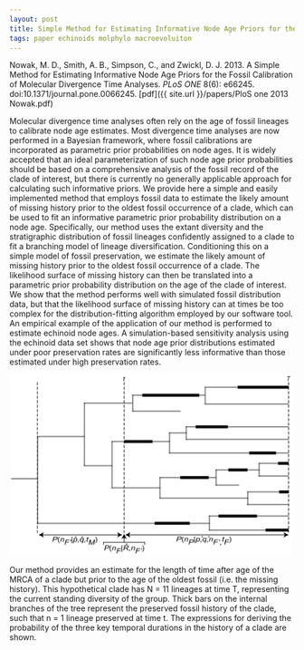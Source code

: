 ```yaml
---
layout: post
title: Simple Method for Estimating Informative Node Age Priors for the Fossil Calibration of Molecular Divergence Time Analyses
tags: paper echinoids molphylo macroevoluiton
---
```


Nowak, M. D., Smith, A. B., Simpson, C., and Zwickl, D. J. 2013. A Simple Method for Estimating Informative Node Age Priors for the Fossil Calibration of Molecular Divergence Time Analyses. _PLoS ONE_ 8(6): e66245. doi:10.1371/journal.pone.0066245. [pdf]({{ site.url }}/papers/PloS one 2013 Nowak.pdf)




Molecular divergence time analyses often rely on the age of fossil lineages to calibrate node age estimates. Most divergence time analyses are now performed in a Bayesian framework, where fossil calibrations are incorporated as parametric prior probabilities on node ages. It is widely accepted that an ideal parameterization of such node age prior probabilities should be based on a comprehensive analysis of the fossil record of the clade of interest, but there is currently no generally applicable approach for calculating such informative priors. We provide here a simple and easily implemented method that employs fossil data to estimate the likely amount of missing history prior to the oldest fossil occurrence of a clade, which can be used to fit an informative parametric prior probability distribution on a node age. Specifically, our method uses the extant diversity and the stratigraphic distribution of fossil lineages confidently assigned to a clade to fit a branching model of lineage diversification. Conditioning this on a simple model of fossil preservation, we estimate the likely amount of missing history prior to the oldest fossil occurrence of a clade. The likelihood surface of missing history can then be translated into a parametric prior probability distribution on the age of the clade of interest. We show that the method performs well with simulated fossil distribution data, but that the likelihood surface of missing history can at times be too complex for the distribution-fitting algorithm employed by our software tool. An empirical example of the application of our method is performed to estimate echinoid node ages. A simulation-based sensitivity analysis using the echinoid data set shows that node age prior distributions estimated under poor preservation rates are significantly less informative than those estimated under high preservation rates.

 <img src="/assets/img/snape.png"  width = "500px"/>


Our method provides an estimate for the length of time after age of the MRCA of a clade but prior to the age of the oldest fossil (i.e. the missing history). This hypothetical clade has N = 11 lineages at time T, representing the current standing diversity of the group. Thick bars on the internal branches of the tree represent the preserved fossil history of the clade, such that n = 1 lineage preserved at time t. The expressions for deriving the probability of the three key temporal durations in the history of a clade are shown.


